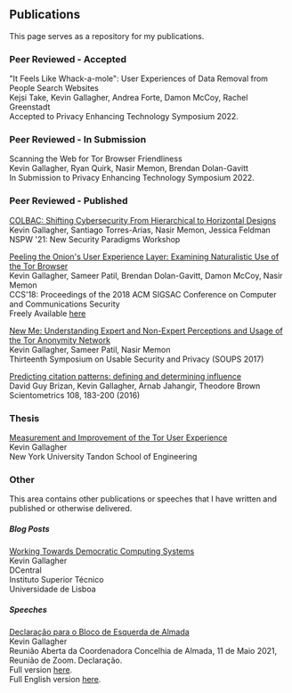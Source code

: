 ## Publications

This page serves as a repository for my publications.

### Peer Reviewed - Accepted

"It Feels Like Whack-a-mole": User Experiences of Data Removal from People Search Websites\
Kejsi Take, Kevin Gallagher, Andrea Forte, Damon McCoy, Rachel Greenstadt\
Accepted to Privacy Enhancing Technology Symposium 2022.

### Peer Reviewed - In Submission

<!--A Deep Dive Into the Deepfake Creation Community\
Brian Timmerman, Pulak Mehta, Progga Debb, Kevin Gallagher, Brendan Dolan-Gavitt, Damon McCoy, Siddharth Garg, Rachel Greenstadt\
In Submission to ICWSM 22.

How Easily Can Novice Users Create Deepfakes?\
Pulak Mehta, Kevin Gallagher, Gauri Jagatap, Brian Timmerman, Progga Deb, Siddharth Garg, Rachel Greenstadt, Damon McCoy, Brendan Dolan-Gavitt\
In Submission to SOUPS 2022.-->

Scanning the Web for Tor Browser Friendliness\
Kevin Gallagher, Ryan Quirk, Nasir Memon, Brendan Dolan-Gavitt\
In Submission to Privacy Enhancing Technology Symposium 2022.

### Peer Reviewed - Published

[COLBAC: Shifting Cybersecurity From Hierarchical to Horizontal Designs](https://dl.acm.org/doi/10.1145/3498891.3498903)\
Kevin Gallagher, Santiago Torres-Arias, Nasir Memon, Jessica Feldman\
NSPW '21: New Security Paradigms Workshop

[Peeling the Onion's User Experience Layer: Examining Naturalistic Use of the Tor Browser](https://dl.acm.org/doi/abs/10.1145/3243734.3243803)\
Kevin Gallagher, Sameer Patil, Brendan Dolan-Gavitt, Damon McCoy, Nasir Memon\
CCS'18: Proceedings of the 2018 ACM SIGSAC Conference on Computer and Communications Security\
Freely Available [here](https://damonmccoy.com/papers/GallagherCCS2018.pdf)

[New Me: Understanding Expert and Non-Expert Perceptions and Usage of the Tor Anonymity Network](https://www.usenix.org/conference/soups2017/technical-sessions/presentation/gallagher)\
Kevin Gallagher, Sameer Patil, Nasir Memon\
Thirteenth Symposium on Usable Security and Privacy (SOUPS 2017)

[Predicting citation patterns: defining and determining influence](https://link.springer.com/article/10.1007/s11192-016-1950-1)\
David Guy Brizan, Kevin Gallagher, Arnab Jahangir, Theodore Brown\
Scientometrics 108, 183-200 (2016)

### Thesis

[Measurement and Improvement of the Tor User Experience](https://search.proquest.com/openview/160e0d08939b96e2a4d7b49247c3bbbd/)\
Kevin Gallagher\
New York University Tandon School of Engineering

<!--  ### Arxiv -->


### Other

This area contains other publications or speeches that I have written and
published or otherwise delivered.

##### Blog Posts
[Working Towards Democratic Computing Systems](https://dcentral-lab.org/working-towards-democratic-computing-systems/)\
Kevin Gallagher\
DCentral\
Instituto Superior Técnico\
Universidade de Lisboa

##### Speeches

[Declaração para o Bloco de Esquerda de Almada](/assets/speeches/MessageForBE-SHORT.pdf)\
Kevin Gallagher\
Reunião Aberta da Coordenadora Concelhia de Almada, 11 de Maio 2021,\
Reunião de Zoom. Declaração.\
Full version [here](/assets/speeches/MessageForBE-FULL.pdf).\
Full English version [here](/assets/speeches/MessageForBE-EN.pdf).
